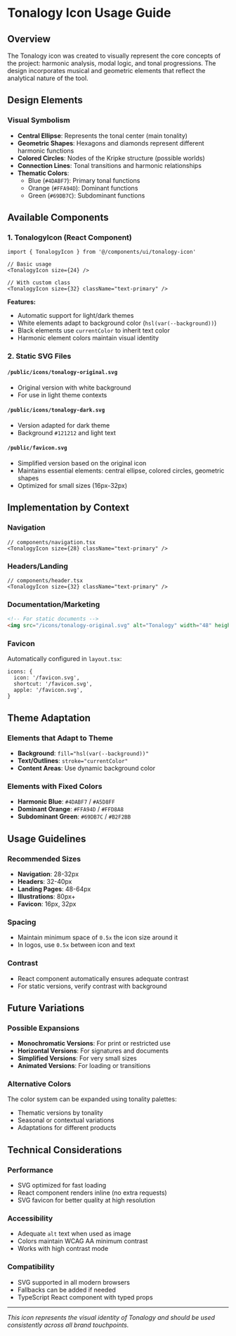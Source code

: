 # Tonalogy Icon Usage Guide

## Overview
The Tonalogy icon was created to visually represent the core concepts of the project: harmonic analysis, modal logic, and tonal progressions. The design incorporates musical and geometric elements that reflect the analytical nature of the tool.

## Design Elements

### Visual Symbolism
- **Central Ellipse**: Represents the tonal center (main tonality)
- **Geometric Shapes**: Hexagons and diamonds represent different harmonic functions
- **Colored Circles**: Nodes of the Kripke structure (possible worlds)
- **Connection Lines**: Tonal transitions and harmonic relationships
- **Thematic Colors**:
  - Blue (`#4DABF7`): Primary tonal functions
  - Orange (`#FFA94D`): Dominant functions  
  - Green (`#69DB7C`): Subdominant functions

## Available Components

### 1. TonalogyIcon (React Component)
```tsx
import { TonalogyIcon } from '@/components/ui/tonalogy-icon'

// Basic usage
<TonalogyIcon size={24} />

// With custom class
<TonalogyIcon size={32} className="text-primary" />
```

**Features:**
- Automatic support for light/dark themes
- White elements adapt to background color (`hsl(var(--background))`)
- Black elements use `currentColor` to inherit text color
- Harmonic element colors maintain visual identity

### 2. Static SVG Files

#### `/public/icons/tonalogy-original.svg`
- Original version with white background
- For use in light theme contexts

#### `/public/icons/tonalogy-dark.svg`  
- Version adapted for dark theme
- Background `#121212` and light text

#### `/public/favicon.svg`
- Simplified version based on the original icon
- Maintains essential elements: central ellipse, colored circles, geometric shapes
- Optimized for small sizes (16px-32px)

## Implementation by Context

### Navigation
```tsx
// components/navigation.tsx
<TonalogyIcon size={28} className="text-primary" />
```

### Headers/Landing
```tsx
// components/header.tsx  
<TonalogyIcon size={32} className="text-primary" />
```

### Documentation/Marketing
```html
<!-- For static documents -->
<img src="/icons/tonalogy-original.svg" alt="Tonalogy" width="48" height="48">
```

### Favicon
Automatically configured in `layout.tsx`:
```tsx
icons: {
  icon: '/favicon.svg',
  shortcut: '/favicon.svg', 
  apple: '/favicon.svg',
}
```

## Theme Adaptation

### Elements that Adapt to Theme
- **Background**: `fill="hsl(var(--background))"`
- **Text/Outlines**: `stroke="currentColor"`  
- **Content Areas**: Use dynamic background color

### Elements with Fixed Colors
- **Harmonic Blue**: `#4DABF7` / `#A5D8FF`
- **Dominant Orange**: `#FFA94D` / `#FFD8A8`  
- **Subdominant Green**: `#69DB7C` / `#B2F2BB`

## Usage Guidelines

### Recommended Sizes
- **Navigation**: 28-32px
- **Headers**: 32-40px  
- **Landing Pages**: 48-64px
- **Illustrations**: 80px+
- **Favicon**: 16px, 32px

### Spacing
- Maintain minimum space of `0.5x` the icon size around it
- In logos, use `0.5x` between icon and text

### Contrast
- React component automatically ensures adequate contrast
- For static versions, verify contrast with background

## Future Variations

### Possible Expansions
- **Monochromatic Versions**: For print or restricted use
- **Horizontal Versions**: For signatures and documents
- **Simplified Versions**: For very small sizes
- **Animated Versions**: For loading or transitions

### Alternative Colors
The color system can be expanded using tonality palettes:
- Thematic versions by tonality
- Seasonal or contextual variations
- Adaptations for different products

## Technical Considerations

### Performance
- SVG optimized for fast loading
- React component renders inline (no extra requests)
- SVG favicon for better quality at high resolution

### Accessibility
- Adequate `alt` text when used as image
- Colors maintain WCAG AA minimum contrast
- Works with high contrast mode

### Compatibility
- SVG supported in all modern browsers
- Fallbacks can be added if needed
- TypeScript React component with typed props

---

*This icon represents the visual identity of Tonalogy and should be used consistently across all brand touchpoints.*
